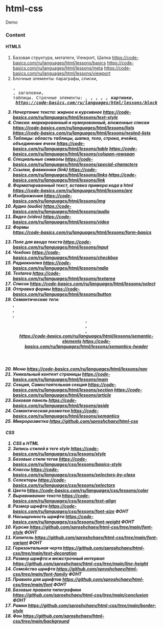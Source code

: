 # html-css
Demo

### Content

#### HTML5
1. Базовая структура, метатеги, Viewport, Шапка https://code-basics.com/ru/languages/html/lessons/basics https://code-basics.com/ru/languages/html/lessons/meta https://code-basics.com/ru/languages/html/lessons/viewport  
2. Блочные элементы: параграфы, списки, <pre>, <div>, заголовки, таблицы. Строчные элементы: <a>, <b>, <strong>, <i>, <em>, картинки, <span> https://code-basics.com/ru/languages/html/lessons/block
3. Начертание текста: жирное и курсивное https://code-basics.com/ru/languages/html/lessons/text-style 
4. Списки: маркированный и нумерованный, вложенные списки https://code-basics.com/ru/languages/html/lessons/lists https://code-basics.com/ru/languages/html/lessons/nested-lists 
5. Таблицы: область таблицы, шапка, тело, строка, ячейка, объединение ячеек https://code-basics.com/ru/languages/html/lessons/table https://code-basics.com/ru/languages/html/lessons/colspan-rowspan  
6. Специальные символы https://code-basics.com/ru/languages/html/lessons/special-characters
7. Ссылки, фавиконки (link) https://code-basics.com/ru/languages/html/lessons/links https://code-basics.com/ru/languages/html/lessons/link 
8. Форматированный текст, вставка примера кода в html https://code-basics.com/ru/languages/html/lessons/pre
9.  Изображения https://code-basics.com/ru/languages/html/lessons/img
10. Аудио (audio) https://code-basics.com/ru/languages/html/lessons/audio
11. Видео (video) https://code-basics.com/ru/languages/html/lessons/video
12. Формы <form> https://code-basics.com/ru/languages/html/lessons/form-basics 
13. Поле для ввода текста https://code-basics.com/ru/languages/html/lessons/input
14. Чекбокс https://code-basics.com/ru/languages/html/lessons/checkbox
15. Радиокнопка https://code-basics.com/ru/languages/html/lessons/radio
16. Textarea https://code-basics.com/ru/languages/html/lessons/textarea
17. Список https://code-basics.com/ru/languages/html/lessons/select
18. Отправка формы https://code-basics.com/ru/languages/html/lessons/button
19. Семантические теги: <article>, <aside>, <footer>, <header>, <main>, <nav>, <section> https://code-basics.com/ru/languages/html/lessons/semantic-elements https://code-basics.com/ru/languages/html/lessons/semantics-header  
20. Меню https://code-basics.com/ru/languages/html/lessons/nav
21. Уникальный контент страницы https://code-basics.com/ru/languages/html/lessons/main
22. Секция, Самостоятельная секция https://code-basics.com/ru/languages/html/lessons/section https://code-basics.com/ru/languages/html/lessons/article
23. Боковая панель https://code-basics.com/ru/languages/html/lessons/aside 
24. Семантическая разметка https://code-basics.com/ru/languages/html/lessons/semantics 
25. Микроразметка https://github.com/sproshchaev/html-css

#### CSS
1. CSS в HTML 
2. Запись стилей в теге style https://code-basics.com/ru/languages/css/lessons/style
3. Базовые стили тегов https://code-basics.com/ru/languages/css/lessons/basics-style 
4. Классы https://code-basics.com/ru/languages/css/lessons/selectors-by-class
5. Селекторы https://code-basics.com/ru/languages/css/lessons/selectors 
6. Цвета https://code-basics.com/ru/languages/css/lessons/color 
7. Выравнивание текста https://code-basics.com/ru/languages/css/lessons/text-align
8. Размер шрифта https://code-basics.com/ru/languages/css/lessons/font-size ФОНТ
9. Насыщенность шрифта https://code-basics.com/ru/languages/css/lessons/font-weight ФОНТ
10. Курсив https://github.com/sproshchaev/html-css/tree/main/font-style ФОНТ
11. Капитель https://github.com/sproshchaev/html-css/tree/main/font-variant ФОНТ
12. Горизонтальная черта https://github.com/sproshchaev/html-css/tree/main/text-decoration
13. Размер шрифта и межстрочный интервал https://github.com/sproshchaev/html-css/tree/main/line-height
14. Семейство шрифта https://github.com/sproshchaev/html-css/tree/main/font-family ФОНТ
15. Правило для шрифтов https://github.com/sproshchaev/html-css/tree/main/font ФОНТ
16. Базовые правила типографики https://github.com/sproshchaev/html-css/tree/main/conclusion ФОНТ
17. Рамки https://github.com/sproshchaev/html-css/tree/main/border-style
18. Фон https://github.com/sproshchaev/html-css/tree/main/background
    


